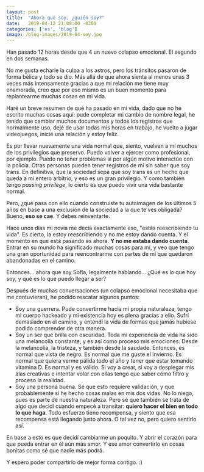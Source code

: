 ```yaml
---
layout: post
title:  "Ahora que soy, ¿quién soy?"
date:   2019-04-12 21:00:00 -0300
categories: ['es', 'blog']
image: /blog-images/2019-04-soy.jpg
---
```


Han pasado 12 horas desde que 4 un nuevo colapso emocional. El segundo en dos semanas.

No me gusta echarle la culpa a los astros, pero los tránsitos pasaron de forma bélica y todo se dio. Más allá de que ahora sienta al menos unas 3 veces más intensamente gracias a que mi relación me tiene muy enamorada, creo que por eso mismo es un buen momento para replantearme muchas cosas en mi vida.

Haré un breve resumen de qué ha pasado en mi vida, dado que no he escrito muchas cosas aquí: pude completar mi cambio de nombre legal, he tenido que cambiar muchos documentos y todos los registros que normalmente uso, dejé de usar todas mis horas en trabajo, he vuelto a jugar videojuegos, inicié una relación y estoy feliz.

Es por llevar nuevamente una vida normal que, siento, vuelven a mí muchos de los privilegios que preservo. Puedo volver a ejercer como profesional, por ejemplo. Puedo no tener problemas si por algún motivo interactúo con la policía. Otras personas pueden tener registros de mí sin saber que soy trans. En definitiva, que la sociedad sepa que soy trans es un hecho que queda a mi entero arbitrio, y eso es un gran privilegio. Y como también tengo *passing privilege*, lo cierto es que puedo vivir una vida bastante normal.

Pero, ¿qué pasa con ello cuando construiste tu autoimagen de los últimos 5 años en base a una exclusión de la sociedad a la que te ves obligada? Bueno, **eso se cae**. Y debes reinventarte.

Hace unos días mi novia me decía exactamente eso, "estás reescribiendo tu vida". Es cierto, la estoy reescribiendo y no me estoy dando cuenta. Y el momento en que está pasando es ahora. **Y no me estaba dando cuenta**. Entrar en su mundo ha significado muchas cosas para mí, y veo que tengo una gran oportunidad para reencontrarme con partes de mí que quedaron abandonadas en el camino.

Entonces... ahora que soy Sofía, legalmente hablando... ¿Qué es lo que hoy soy, y qué es lo que puedo llegar a ser?

Después de muchas conversaciones (un colapso emocional necesitaba que me contuvieran), he podido rescatar algunos puntos:

- Soy una guerrera. Pude convertirme hacia mi propia naturaleza, tengo mi cuerpo hackeado y mi existencia hoy es plena gracias a ello. Sufrí demasiado en el camino, y entendí la vida de formas que jamás hubiese podido comprender de otra manera.
- Soy un ser que brilla con oscuridad. Toda mi experiencia de vida ha sido una melancolía constante, y es así como proceso mis emociones. Desde la melancolía, la tristeza, y también desde la saudade. Entonces, es normal que vista de negro. Es normal que me guste el invierno. Es normal que quiera verme pálida todo el año y tener que estar tomando vitamina D. Es normal y es válido. Si voy a crear, si voy a desplegar mis alas creativas e intentar volar con ellas tengo que saber cómo filtro y proceso la realidad.
- Soy una persona buena. Sé que esto requiere validación, y que probablemente sí he hecho cosas malas en mis dos vidas. No lo niego, pues es parte de nuestra naturaleza. Pero sé que también se trata de algo que decidí cuando empecé a transitar: **quiero hacer el bien en todo lo que haga**. Todo esfuerzo tiene recompensa, y siento que esa recompensa está llegando justo ahora. O tal vez no, pero quiero sentirlo así.

En base a esto es que decidí cambiarme un poquito. Y abrir el corazón para que pueda entrar en él aún más amor. Y ese amor convertirlo en cosas bonitas como sé que nadie más podrá.

Y espero poder compartirlo de mejor forma contigo. :)
